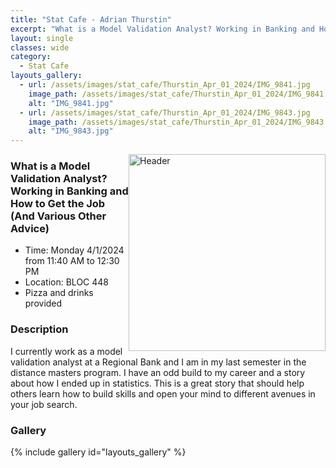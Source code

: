 ```yaml
---
title: "Stat Cafe - Adrian Thurstin"
excerpt: "What is a Model Validation Analyst? Working in Banking and How to Get the Job (And Various Other Advice)"
layout: single
classes: wide
category: 
  - Stat Cafe
layouts_gallery:
  - url: /assets/images/stat_cafe/Thurstin_Apr_01_2024/IMG_9841.jpg
    image_path: /assets/images/stat_cafe/Thurstin_Apr_01_2024/IMG_9841.jpg
    alt: "IMG_9841.jpg"
  - url: /assets/images/stat_cafe/Thurstin_Apr_01_2024/IMG_9843.jpg
    image_path: /assets/images/stat_cafe/Thurstin_Apr_01_2024/IMG_9843.jpg
    alt: "IMG_9843.jpg"
---
```


<img src="https://jeroda7105.github.io/tamusgsa.github.io/assets/images/stat_cafe/Thurstin_Apr_01_2024/IMG_9839.jpg" alt="Header" width="315" style="float: right;"/> 




### What is a Model Validation Analyst? Working in Banking and How to Get the Job (And Various Other Advice)

- Time: Monday 4/1/2024 from 11:40 AM to 12:30 PM
- Location: BLOC 448
- Pizza and drinks provided

### Description
I currently work as a model validation analyst at a Regional Bank and I am in my last semester in the distance masters program. I have an odd build to my career and a story about how I ended up in statistics. This is a great story that should help others learn how to build skills and open your mind to different avenues in your job search.


### Gallery
{% include gallery id="layouts_gallery" %}

